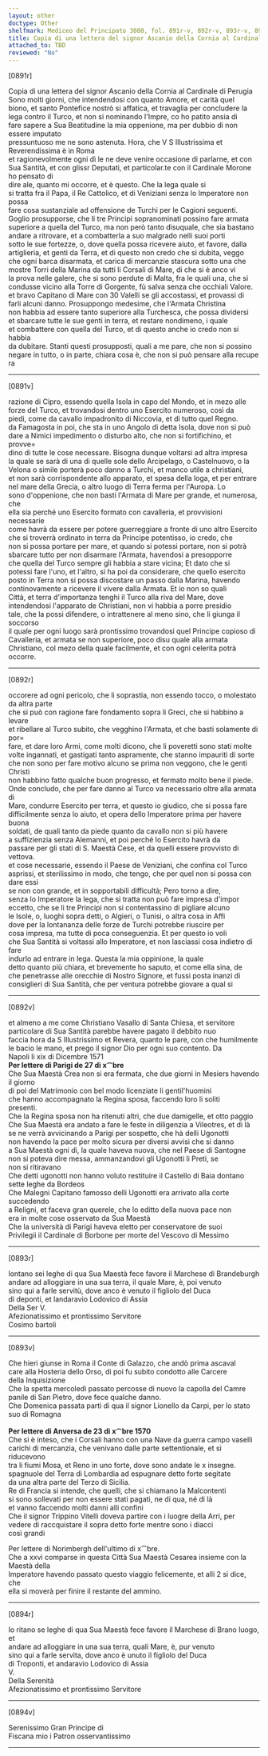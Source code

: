 ```yaml
---
layout: other
doctype: Other
shelfmark: Mediceo del Principato 3080, fol. 891r-v, 892r-v, 893r-v, 894r-v
title: Copia di una lettera del signor Ascanio della Cornia al Cardinale di Perugia
attached_to: TBD
reviewed: "No"
---
```


[0891r]  
  
  
Copia di una lettera del signor Ascanio della Cornia al Cardinale di Perugia  
Sono molti giorni, che intendendosi con quanto Amore, et carità quel  
biono, et santo Pontefice nostrò si affatica, et travaglia per concludere la  
lega contro il Turco, et non si nominando l'Impre, co ho patito ansia di  
fare sapere a Sua Beatitudine la mia oppenione, ma per dubbio di non essere imputato  
pressuntuoso me ne sono astenuta. Hora, che V S Illustrissima et Reverendissima è in Roma  
et ragionevolmente ogni dì le ne deve venire occasione di parlarne, et con  
Sua Santità, et con glissr Deputati, et particolar.te con il Cardinale Morone ho pensato di  
dire ale, quanto mi occorre, et è questo. Che la lega quale si  
si tratta fra il Papa, il Re Cattolico, et di Veniziani senza lo Imperatore non possa  
fare cosa sustanziale ad offensione de Turchi per le Cagioni seguenti.  
Goglio prosupporse, che li tre Principi sopranominati possino fare armata  
superiore a quella del Turco, ma non però tanto disuquale, che sia bastano  
andare a ritrovare, et a combatterla a suo malgrado nelli suoi porti  
sotto le sue fortezze, o, dove quella possa ricevere aiuto, et favore, dalla  
artiglieria, et genti da Terra, et di questo non credo che si dubita, veggo  
che ogni barca disarmata, et carica di mercanzie stascura sotto una che  
mostre Torri della Marina da tutti li Corsali di Mare, di che si è anco vi  
la prova nelle galere, che si sono perdute di Malta, fra le quali una, che si  
condusse vicino alla Torre di Gorgente, fù salva senza che occhiali Valore.  
et bravo Capitano di Mare con 30 Valelli se gli accostassi, et provassi di  
farli alcuni danno. Prosuppongo medesime, che l'Armata Christina  
non habbia ad essere tanto superiore alla Turchesca, che possa dividersi  
et sbarcare tutte le sue genti in terra, et restare nondimeno, i quale  
et combattere con quella del Turco, et di questo anche io credo non si habbia  
da dubitare. Stanti questi prosupposti, quali a me pare, che non si possino  
negare in tutto, o in parte, chiara cosa è, che non si può pensare alla recupe  
ra  
  
---  

[0891v]  
  
  
razione di Cipro, essendo quella Isola in capo del Mondo, et in mezo alle  
forze del Turco, et trovandosi dentro uno Esercito numeroso, così da  
piedi, come da cavallo impadronito di Niccovia, et di tutto quel Regno.  
da Famagosta in poi, che sta in uno Angolo di detta Isola, dove non si può  
dare a Nimici impedimento o disturbo alto, che non si fortifichino, et provve=  
dino di tutte le cose necessare. Bisogna dunque voltarsi ad altra impresa  
la quale se sarà di una di quelle sole dello Arcipelago, o Castelnuovo, o la  
Velona o simile porterà poco danno a Turchi, et manco utile a christiani,  
et non sarà corrispondente allo apparato, et spesa della loga, et per entrare  
nel mare della Grecia, o altro luogo di Terra ferma per l'Auropa. Lo  
sono d'oppenione, che non basti l'Armata di Mare per grande, et numerosa, che  
ella sia perché uno Esercito formato con cavalleria, et provvisioni necessarie  
come havrà da essere per potere guerreggiare a fronte di uno altro Esercito  
che si troverrà ordinato in terra da Principe potentisso, io credo, che  
non si possa portare per mare, et quando si potessi portare, non si potrà  
sbarcare tutto per non disarmare l'Armata, havendosi a presopporre  
che quella del Turco sempre gli habbia a stare vicina; Et dato che si  
potessi fare l'uno, et l'altro, si ha poi da considerare, che quello esercito  
posto in Terra non si possa discostare un passo dalla Marina, havendo  
continovamente a ricevere il vivere dalla Armata. Et io non so quali  
Città, et terra d'importanza tenghi il Turco alla riva del Mare, dove  
intendendosi l'apparato de Christiani, non vi habbia a porre presidio  
tale, che la possi difendere, o intrattenere al meno sino, che li giunga il soccorso  
il quale per ogni luogo sarà prontissimo trovandosi quel Principe copioso di  
Cavalleria, et armata se non superiore, poco disu quale alla armata  
Christiano, col mezo della quale facilmente, et con ogni celerita potrà  
occorre.  
  
---  

[0892r]  
  
  
occorere ad ogni pericolo, che li soprastia, non essendo tocco, o molestato da altra parte  
che si può con ragione fare fondamento sopra li Greci, che si habbino a levare  
et ribellare al Turco subito, che vegghino l'Armata, et che basti solamente di por=  
fare, et dare loro Armi, come molti dicono, che li poveretti sono stati molte  
volte ingannati, et gastigati tanto aspramente, che stanno impauriti di sorte  
che non sono per fare motivo alcuno se prima non veggono, che le genti Christi  
non habbino fatto qualche buon progresso, et fermato molto bene il piede.  
Onde concludo, che per fare danno al Turco va necessario oltre alla armata di  
Mare, condurre Esercito per terra, et questo io giudico, che si possa fare  
difficilmente senza lo aiuto, et opera dello Imperatore prima per havere buona  
soldati, de quali tanto da piede quanto da cavallo non si più havere  
a suffizienzia senza Alemanni, et poi perché lo Esercito havrà da  
passare per gli stati di S. Maestà Cese, et da quelli essere provvisto di vettova.  
et cose necessarie, essendo il Paese de Veniziani, che confina col Turco  
asprissi, et sterilissimo in modo, che tengo, che per quel non si possa con dare essi  
se non con grande, et in sopportabili difficultà; Pero torno a dire,  
senza lo Imperatore la lega, che si tratta non può fare impresa d'impor  
eccetto, che se li tre Principi non si contentassino di pigliare alcuno  
le Isole, o, luoghi sopra detti, o Algieri, o Tunisi, o altra cosa in Affi  
dove per la lontananza delle forze de Turchi potrebbe riuscire per  
cosa impresa, ma tutte di poca conseguenzia. Et per questo io voli  
che Sua Santità si voltassi allo Imperatore, et non lasciassi cosa indietro di fare  
indurlo ad entrare in lega. Questa la mia oppinione, la quale  
detto quanto più chiara, et brevemente ho saputo, et come ella sina, de  
che penetrasse alle orecchie di Nostro Signore, et fussi posta inanzi di  
consiglieri di Sua Santità, che per ventura potrebbe giovare a qual si  
  
---  

[0892v]  
  
  
et almeno a me come Christiano Vasallo di Santa Chiesa, et servitore  
particolare di Sua Santità parebbe havere pagato il debbito nuo  
faccia hora da S Illustrissimo et Revera, quanto le pare, con che humilmente  
le bacio le mano, et prego il signor Dio per ogni suo contento. Da  
Napoli li xix di Dicembre 1571  
<strong>Per lettere di Parigi de 27 di x⁀bre</strong>  
Che Sua Maestà Crea non si era fermata, che due giorni in Mesiers havendo il giorno  
di poi del Matrimonio con bel modo licenziate li gentil'huomini  
che hanno accompagnato la Regina sposa, faccendo loro li soliti  
presenti.  
Che la Regina sposa non ha ritenuti altri, che due damigelle, et otto paggio  
Che Sua Maestà era andato a fare le feste in diligenzia a Vileotres, et di là  
se ne verrà avvicinando a Parigi per sospetto, che hà delli Ugonotti  
non havendo la pace per molto sicura per diversi avvisi che si danno  
a Sua Maestà ogni dì, la quale haveva nuova, che nel Paese di Santogne  
non si poteva dire messa, ammanzandovi gli Ugonotti li Preti, se  
non si ritiravano  
Che detti ugonotti non hanno voluto restituire il Castello di Baia dontano  
sette leghe da Bordeos  
Che Malegni Capitano famosso delli Ugonotti era arrivato alla corte succedendo  
a Religni, et faceva gran querele, che lo editto della nuova pace non  
era in molte cose osservato da Sua Maestà  
Che la università di Parigi haveva eletto per conservatore de suoi  
Privilegii il Cardinale di Borbone per morte del Vescovo di Messimo  
  
---  

[0893r]  
  
  
lontano sei leghe di qua Sua Maestà fece favore il Marchese di Brandeburgh  
andare ad alloggiare in una sua terra, il quale Mare, è, poi venuto  
sino qui a farle servitù, dove anco è venuto il figliolo del Duca  
di deponti, et landaravio Lodovico di Assia  
Della Ser V.  
Afezionatissimo et prontissimo Servitore  
Cosimo bartoli  
  
---  

[0893v]  
  
  
Che hieri giunse in Roma il Conte di Galazzo, che andò prima ascaval  
care alla Hosteria dello Orso, di poi fu subito condotto alle Carcere  
della Inquisizione  
Che la spetta mercoledì passato percosse di nuovo la capolla del Camre  
panile di San Pietro, dove fece qualche danno.  
Che Domenica passata partì di qua il signor Lionello da Carpi, per lo stato  
suo di Romagna  
<br/><strong>Per lettere di Anversa de 23 di x⁀bre 1570</strong>  
Che si è inteso, che i Corsali hanno con una Nave da guerra campo vaselli  
carichi di mercanzia, che venivano dalle parte settentionale, et si riducevono  
tra li fiumi Mosa, et Reno in uno forte, dove sono andate le x insegne.  
spagnuole del Terra di Lombardia ad espugnare detto forte segitate  
da una altra parte del Terzo di Sicilia.  
Re di Francia si intende, che quelli, che si chiamano la Malcontenti  
si sono sollevati per non essere stati pagati, ne di qua, né di là  
et vanno faccendo molti danni alli confini  
Che il signor Trippino Vitelli doveva partire con i luogre della Arri, per  
vedere di raccquistare il sopra detto forte mentre sono i diacci  
così grandi  
  
Per lettere di Norimbergh dell'ultimo di x⁀bre.  
Che a xxvi comparse in questa Città Sua Maestà Cesarea insieme con la Maestà della  
Imperatore havendo passato questo viaggio felicemente, et alli 2 si dice, che  
ella si moverà per finire il restante del ammino.  
  
---  

[0894r]  
  
  
Io ritano se leghe di qua Sua Maestà fece favore il Marchese di Brano luogo, et  
andare ad alloggiare in una sua terra, quali Mare, è, pur venuto  
sino qui a farle servita, dove anco è unuto il figliolo del Duca  
di Troponti, et andaravio Lodovico di Assia  
V.  
Della Serenità  
Afezionatissimo et prontissimo Servitore  
  
---  

[0894v]  
  
  
Serenissimo Gran Principe di  
Fiscana mio i Patron osservantissimo  
	  
---  

